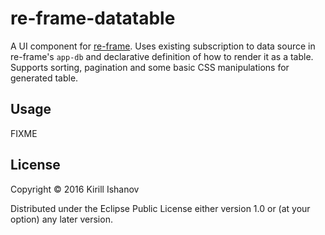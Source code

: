 # re-frame-datatable

A UI component for [re-frame](https://github.com/Day8/re-frame).
Uses existing subscription to data source in re-frame's `app-db` and declarative definition of how to render it as a table.
Supports sorting, pagination and some basic CSS manipulations for generated table.

## Usage

FIXME

## License

Copyright © 2016 Kirill Ishanov

Distributed under the Eclipse Public License either version 1.0 or (at
your option) any later version.
